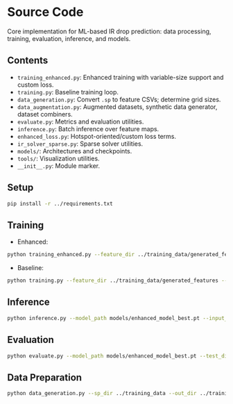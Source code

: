 # Source Code

Core implementation for ML-based IR drop prediction: data processing, training, evaluation, inference, and models.

## Contents
- `training_enhanced.py`: Enhanced training with variable-size support and custom loss.
- `training.py`: Baseline training loop.
- `data_generation.py`: Convert `.sp` to feature CSVs; determine grid sizes.
- `data_augmentation.py`: Augmented datasets, synthetic data generator, dataset combiners.
- `evaluate.py`: Metrics and evaluation utilities.
- `inference.py`: Batch inference over feature maps.
- `enhanced_loss.py`: Hotspot-oriented/custom loss terms.
- `ir_solver_sparse.py`: Sparse solver utilities.
- `models/`: Architectures and checkpoints.
- `tools/`: Visualization utilities.
- `__init__.py`: Module marker.

## Setup
```bash
pip install -r ../requirements.txt
```

## Training
- Enhanced:
```bash
python training_enhanced.py --feature_dir ../training_data/generated_features --model resunet --epochs 100 --batch_size 4
```
- Baseline:
```bash
python training.py --feature_dir ../training_data/generated_features --epochs 50
```

## Inference
```bash
python inference.py --model_path models/enhanced_model_best.pt --input_dir ../benchmark/generated_features --out_dir ../benchmark_predictions
```

## Evaluation
```bash
python evaluate.py --model_path models/enhanced_model_best.pt --test_dir ../benchmark/generated_features
```

## Data Preparation
```bash
python data_generation.py --sp_dir ../training_data --out_dir ../training_data/generated_features
```
